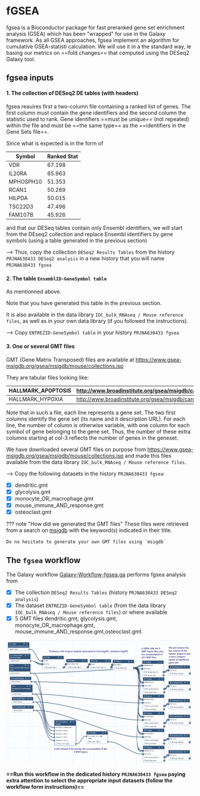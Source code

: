 # fGSEA

fgsea is a Bioconductor package for fast preranked gene set enrichment analysis (GSEA) which
has been "wrapped" for use in the Galaxy framework.
As all GSEA approaches, fgsea implement an algorithm for cumulative GSEA-statisti
calculation. We will use it in a the standard way, ie basing our metrics on ==fold changes==
that computed using the DESeq2 Galaxy tool.

## fgsea inputs

#### 1. The collection of DESeq2 DE tables (with headers)
fgsea reauires first a two-column file containing a ranked list of genes. The first column
must contain the gene identifiers and the second column the statistic used to rank. Gene
identifiers ==must be unique== (not repeated) within the file and must be ==the same type==
as the ==identifiers in the Gene Sets file==.

Since what is expected is in the form of

| Symbol | Ranked Stat |
|---|---|
| VDR | 67.198 |
| IL20RA | 65.963 |
| MPHOSPH10 | 51.353 |
| RCAN1 | 50.269 |
| HILPDA | 50.015 |
| TSC22D3 | 47.496 |
| FAM107B | 45.926 |

and that our DESeq tables contain only Ensembl identifiers, we will start from the DEseq2
collection and replace Ensembl identifiers by gene symbols (using a table generated in the
previous section)

--> Thus, copy the collection `DESeq2 Results Tables` from the history `PRJNA630433
DESeq2 analysis` in a new history that you will name `PRJNA630433 fgsea`

#### 2. The table `EnsemblID-GeneSymbol table`

As mentionned above.

Note that you have generated this table in the previous section.

It is also available in the data library `IOC_bulk_RNAseq / Mouse reference files`, as well
as in your own data library (if you followed the instructions).

--> Copy `ENTREZID-GeneSymbol table` in your history `PRJNA630433 fgsea`

#### 3. One or several GMT files

GMT (Gene Matrix Transposed) files are available at
https://www.gsea-msigdb.org/gsea/msigdb/mouse/collections.jsp

They are tabular files looking like:

| HALLMARK_APOPTOSIS | http://www.broadinstitute.org/gsea/msigdb/cards/HALLMARK_APOPTOSIS | CASP3 | CASP9 | ... |
|---|---|---|---|---|
| HALLMARK_HYPOXIA | http://www.broadinstitute.org/gsea/msigdb/cards/HALLMARK_HYPOXIA | PGK1 | PDK1 | ... |

Note that in such a file, each line represents a gene set. The two first columns identify
the gene set (its name and it description URL). For each line, the number of column is
otherwise variable, with one column for each symbol of gene belonging to the gene set. Thus,
the number of these extra columns starting at col-3 reflects the number of genes in the
geneset.

We have downloaded several GMT files on purpose from
https://www.gsea-msigdb.org/gsea/msigdb/mouse/collections.jsp and made this files available
from the data library `IOC_bulk_RNAseq / Mouse reference files`.

--> Copy the following datasets in the history `PRJNA630433 fgsea`:

- [x] dendritic.gmt
- [x] glycolysis.gmt
- [x] monocyte_OR_macrophage.gmt
- [x] mouse_immune_AND_response.gmt
- [x] osteoclast.gmt

??? note "How did we generated the GMT files"
    These files were retrieved from a search on [msigdb](https://www.gsea-msigdb.org/gsea/msigdb)
    with the keyword(s) indicated in their title.
    
    Do no hesitate to generate your own GMT files using `msigdb`

## The `fgsea` workflow

The Galaxy workflow [Galaxy-Workflow-fgsea.ga](Galaxy-Workflow-fgsea.ga) performs fgsea
analysis from

- [x] The collection `DESeq2 Results Tables` (history `PRJNA630433 DESeq2 analysis`)
- [x] The dataset `ENTREZID-GeneSymbol table` (from the data library `IOC_bulk_RNAseq /
Mouse reference files`) or where available
- [x] 5 GMT files dendritic.gmt, glycolysis.gmt, monocyte_OR_macrophage.gmt,
  mouse_immune_AND_response.gmt,osteoclast.gmt.

![](images/Workflow-fgsea.png)

**==Run this workflow in the dedicated history `PRJNA630433 fgsea` paying extra attention to
select the appropriate input datasets (follow the workflow form instructions)==**
